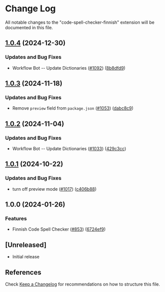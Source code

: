 # Change Log

All notable changes to the "code-spell-checker-finnish" extension will be documented in this file.

## [1.0.4](https://github.com/streetsidesoftware/vscode-cspell-dict-extensions/compare/code-spell-checker-finnish@1.0.3...code-spell-checker-finnish@1.0.4) (2024-12-30)


### Updates and Bug Fixes

* Workflow Bot -- Update Dictionaries ([#1092](https://github.com/streetsidesoftware/vscode-cspell-dict-extensions/issues/1092)) ([8b8dfd9](https://github.com/streetsidesoftware/vscode-cspell-dict-extensions/commit/8b8dfd9df206855d19ff2ba69ab1cb3c9ed18378))

## [1.0.3](https://github.com/streetsidesoftware/vscode-cspell-dict-extensions/compare/code-spell-checker-finnish@1.0.2...code-spell-checker-finnish@1.0.3) (2024-11-18)


### Updates and Bug Fixes

* Remove `preview` field from `package.json` ([#1053](https://github.com/streetsidesoftware/vscode-cspell-dict-extensions/issues/1053)) ([dabc8c9](https://github.com/streetsidesoftware/vscode-cspell-dict-extensions/commit/dabc8c9b4ebbcfe3f0bb61644437e043908a838e))

## [1.0.2](https://github.com/streetsidesoftware/vscode-cspell-dict-extensions/compare/code-spell-checker-finnish@1.0.1...code-spell-checker-finnish@1.0.2) (2024-11-04)


### Updates and Bug Fixes

* Workflow Bot -- Update Dictionaries ([#1033](https://github.com/streetsidesoftware/vscode-cspell-dict-extensions/issues/1033)) ([429c3cc](https://github.com/streetsidesoftware/vscode-cspell-dict-extensions/commit/429c3ccd8f4640a2e8792a0d29beaec63e56736c))

## [1.0.1](https://github.com/streetsidesoftware/vscode-cspell-dict-extensions/compare/code-spell-checker-finnish@1.0.0...code-spell-checker-finnish@1.0.1) (2024-10-22)


### Updates and Bug Fixes

* turn off preview mode ([#1017](https://github.com/streetsidesoftware/vscode-cspell-dict-extensions/issues/1017)) ([c406b88](https://github.com/streetsidesoftware/vscode-cspell-dict-extensions/commit/c406b884b95da797ce2a52f149c198991d89d125))

## 1.0.0 (2024-01-26)


### Features

* Finnish Code Spell Checker ([#853](https://github.com/streetsidesoftware/vscode-cspell-dict-extensions/issues/853)) ([6724ef9](https://github.com/streetsidesoftware/vscode-cspell-dict-extensions/commit/6724ef9e2d7dbb1eec7f9c062856cf13c3624577))

## [Unreleased]

- Initial release

## References

Check [Keep a Changelog](http://keepachangelog.com/) for recommendations on how to structure this file.
